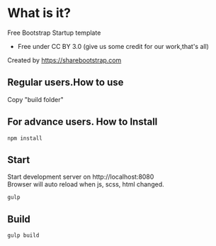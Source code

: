 # What is it?

Free Bootstrap Startup template
- Free under CC BY 3.0 (give us some credit for our work,that's all)

Created by https://sharebootstrap.com


## Regular users.How to use

Copy "build folder"

## For advance users. How to Install
    npm install
    
## Start
Start development server on http://localhost:8080<br>
Browser will auto reload when js, scss, html changed.

    gulp

## Build

    gulp build

